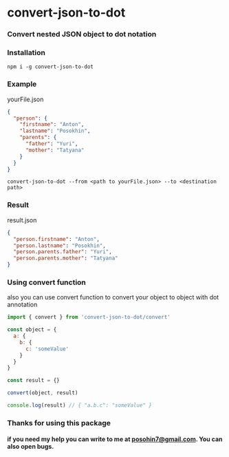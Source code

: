 # convert-json-to-dot

### Convert nested JSON object to dot notation

### Installation

```
npm i -g convert-json-to-dot
```

### Example

yourFile.json

```json
{
  "person": {
    "firstname": "Anton",
    "lastname": "Posokhin",
    "parents": {
      "father": "Yuri",
      "mother": "Tatyana"
    }
  }
}
```

```shell
convert-json-to-dot --from <path to yourFile.json> --to <destination path>
```

### Result

result.json

```json
{
  "person.firstname": "Anton",
  "person.lastname": "Posokhin",
  "person.parents.father": "Yuri",
  "person.parents.mother": "Tatyana"
}
```

### Using convert function

also you can use convert function to convert your object to object with dot annotation

```javascript
import { convert } from 'convert-json-to-dot/convert'

const object = {
  a: {
    b: {
      c: 'someValue'
    }
  }
}

const result = {}

convert(object, result)

console.log(result) // { "a.b.c": "someValue" }
```

### Thanks for using this package

#### if you need my help you can write to me at posohin7@gmail.com. You can also open bugs.
